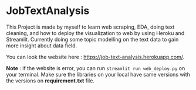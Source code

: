 # JobTextAnalysis

This Project is made by myself to learn web scraping, EDA, doing text cleaning, and how to deploy the visualization to web by using Heroku and Streamlit. Currently doing some topic modelling on the text data to gain more insight about data field.

You can look the website here : https://job-text-analysis.herokuapp.com/. 

**Note** : if the website is error, you can run `streamlit run web_deploy.py` on your terminal. Make sure the libraries on your local have same versions with the versions on **requirement.txt** file.
